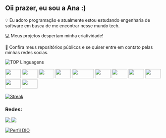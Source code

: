 ## Oii prazer, eu sou a Ana :) 
💡 Eu adoro programação e atualmente estou estudando engenharia de software em busca de me encontrar nesse mundo tech.


💻 Meus projetos despertam minha criatividade!


📁 Confira meus repositórios públicos e se quiser entre em contato pelas minhas redes socias.

![TOP Linguagens](https://github-readme-stats.vercel.app/api/top-langs/?username=anaclaraw&layout=compact&theme=radical)
<!-- ![Anurag's GitHub stats](https://github-readme-stats.vercel.app/api?username=anaclaraw&show_icons=true&theme=radical) -->
 
<div>
  <img height="30" width="50" src="https://img.shields.io/badge/MySQL-00000F?style=for-the-badge&logo=mysql&logoColor=whit" />
  <img height="30" width="50" src="https://img.shields.io/badge/Node.js-43853D?style=for-the-badge&logo=node.js&logoColor=white" />
  <img height="30" width="50" src="https://img.shields.io/badge/React-20232A?style=for-the-badge&logo=react&logoColor=61DAFB" />
  <img height="30" width="50" src="https://img.shields.io/badge/JavaScript-F7DF1E?style=for-the-badge&logo=javascript&logoColor=black" />
  <img height="30" width="70" src="https://img.shields.io/badge/Visual_Studio_Code-0078D4?style=for-the-badge&logo=visual%20studio%20code&logoColor=white" />
  <img height="30" width="50" src="https://img.shields.io/badge/.NET-5C2D91?style=for-the-badge&logo=.net&logoColor=white" />
  <img height="30" width="50" src="https://img.shields.io/badge/CSS-239120?&style=for-the-badge&logo=css3&logoColor=white" />
  <img height="30" width="50" src="https://img.shields.io/badge/HTML5-E34F26?style=for-the-badge&logo=html5&logoColor=white" />
  <img height="30" width="50" src="https://img.shields.io/badge/PHP-777BB4?style=for-the-badge&logo=php&logoColor=white" />
  <img height="30" width="50" src="https://img.shields.io/badge/Express.js-404D59?style=for-the-badge" />
  <img height="30" width="50" src="https://img.shields.io/badge/GIT-E44C30?style=for-the-badge&logo=git&logoColor=white" />

</div>


[![Streak](https://streak-stats.demolab.com/?user=anaclaraw&theme=bear&background=000&border=white&dates=white)](https://git.io/streak-stats)


### Redes:
<div>
  <a href="https://www.linkedin.com/in/euanaclaramelo" ><img src="https://img.shields.io/badge/LinkedIn-0077B5?style=for-the-badge&logo=linkedin&logoColor=white" /> </a> 
  <a href="mailto:anaclaramelo2707@gmail.com" ><img src="https://img.shields.io/badge/Gmail-D14836?style=for-the-badge&logo=gmail&logoColor=white" /> </a> 
</div>

[![Perfil DIO](https://img.shields.io/badge/-Meu%20Perfil%20na%20DIO-30A3DC?style=for-the-badge)](https://www.dio.me/users/cadastrosanaw)

<!--
- ✨✨ 
- 🔭 I’m currently working on ...
- 🌱 I’m currently learning ...
- 👯 I’m looking to collaborate on ...
- 🤔 I’m looking for help with ...
- 💬 Ask me about ...
- 📫 How to reach me: ...
- 😄 Pronouns: ...
- ⚡ Fun fact: ...
-->
